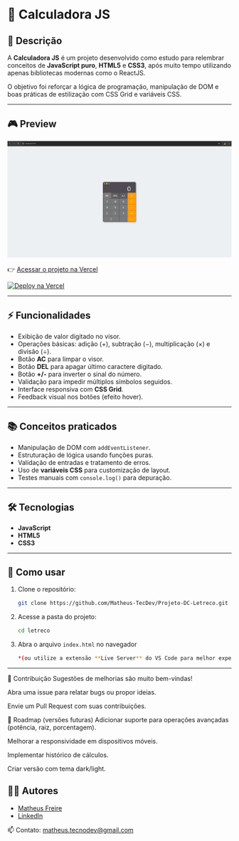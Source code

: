 # 🧮 Calculadora JS

## 📖 Descrição

A **Calculadora JS** é um projeto desenvolvido como estudo para relembrar conceitos de **JavaScript puro**, **HTML5** e **CSS3**, após muito tempo utilizando apenas bibliotecas modernas como o ReactJS.  

O objetivo foi reforçar a lógica de programação, manipulação de DOM e boas práticas de estilização com CSS Grid e variáveis CSS.  

---

## 🎮 Preview  

![Preview da Calculadora](images/preview.png)

👉 [Acessar o projeto na Vercel](https://projeto-dc-calculadora.vercel.app/)

[![Deploy na Vercel](https://vercel.com/button)](https://projeto-dc-calculadora.vercel.app/)

---

## ⚡ Funcionalidades

- Exibição de valor digitado no visor.  
- Operações básicas: adição (+), subtração (−), multiplicação (×) e divisão (÷).  
- Botão **AC** para limpar o visor.  
- Botão **DEL** para apagar último caractere digitado.  
- Botão **+/-** para inverter o sinal do número.  
- Validação para impedir múltiplos símbolos seguidos.  
- Interface responsiva com **CSS Grid**.  
- Feedback visual nos botões (efeito hover).  

---

## 📚 Conceitos praticados

- Manipulação de DOM com `addEventListener`.  
- Estruturação de lógica usando funções puras.  
- Validação de entradas e tratamento de erros.  
- Uso de **variáveis CSS** para customização de layout.  
- Testes manuais com `console.log()` para depuração.  

---

## 🛠️ Tecnologias

- **JavaScript** 
- **HTML5**  
- **CSS3**  

---

## 🚀 Como usar

1. Clone o repositório:

	```bash
	git clone https://github.com/Matheus-TecDev/Projeto-DC-Letreco.git

    
2. Acesse a pasta do projeto:
    
    ```bash
    cd letreco

    
3. Abra o arquivo `index.html` no navegador
    
    ```bash
    *(ou utilize a extensão **Live Server** do VS Code para melhor experiência).*
    

---

🤝 Contribuição
Sugestões de melhorias são muito bem-vindas!

Abra uma issue para relatar bugs ou propor ideias.

Envie um Pull Request com suas contribuições.

📌 Roadmap (versões futuras)
Adicionar suporte para operações avançadas (potência, raiz, porcentagem).

Melhorar a responsividade em dispositivos móveis.

Implementar histórico de cálculos.

Criar versão com tema dark/light.

## 👨‍💻 Autores

- [Matheus Freire](https://github.com/Matheus-TecDev)  
- [LinkedIn](https://www.linkedin.com/in/matheus-freire-martins-da-costa-318622376/)  

📫 Contato: matheus.tecnodev@gmail.com
